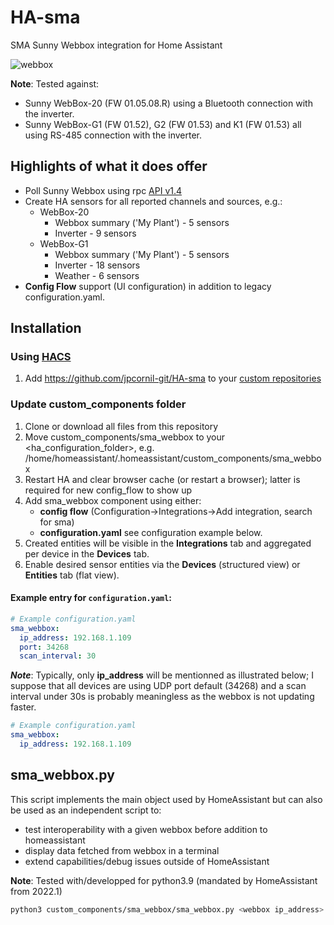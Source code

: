 # HA-sma
SMA Sunny Webbox integration for Home Assistant

![webbox](https://user-images.githubusercontent.com/40644331/149579494-a5604e3b-8070-4c93-9a84-002c93e80e79.png)

**Note**: Tested against:
- Sunny WebBox-20 (FW 01.05.08.R) using a Bluetooth connection with the inverter.
- Sunny WebBox-G1 (FW 01.52), G2 (FW 01.53) and K1 (FW 01.53) all using RS-485 connection with the inverter.

## Highlights of what it does offer

- Poll Sunny Webbox using rpc [API v1.4](https://github.com/jpcornil-git/HA-sma/blob/main/Sunny-Webbox-remote-procedure-call-User-manual-v1.4.pdf)
- Create HA sensors for all reported channels and sources, e.g.:
   - WebBox-20
      - Webbox summary ('My Plant') - 5 sensors
      - Inverter - 9 sensors
   - WebBox-G1
      - Webbox summary ('My Plant') - 5 sensors
      - Inverter - 18 sensors
      - Weather - 6 sensors
- **Config Flow** support (UI configuration) in addition to legacy configuration.yaml.

## Installation

### Using [HACS](https://hacs.xyz/)

1. Add https://github.com/jpcornil-git/HA-sma to your [custom repositories](https://hacs.xyz/docs/faq/custom_repositories/)

### Update custom_components folder

1. Clone or download all files from this repository 
2. Move custom_components/sma_webbox to your <ha_configuration_folder>, e.g. /home/homeassistant/.homeassistant/custom_components/sma_webbox
3. Restart HA and clear browser cache (or restart a browser); latter is required for new config_flow to show up
4. Add sma_webbox component using either:
   - **config flow** (Configuration->Integrations->Add integration, search for sma) 
   - **configuration.yaml** see configuration example below.
5. Created entities will be visible in the **Integrations** tab and aggregated per device in the **Devices** tab.
6. Enable desired sensor entities via the **Devices** (structured view) or **Entities** tab (flat view).

#### Example entry for `configuration.yaml`:

```yaml
# Example configuration.yaml
sma_webbox:
  ip_address: 192.168.1.109
  port: 34268
  scan_interval: 30
```
***Note***: Typically, only **ip_address** will be mentionned as illustrated below; I suppose that all devices are using UDP port default (34268) and a scan interval under 30s is probably meaningless as the webbox is not updating faster.
```yaml
# Example configuration.yaml
sma_webbox:
  ip_address: 192.168.1.109

```

## sma_webbox.py

This script implements the main object used by HomeAssistant but can also be used as an independent script to:
- test interoperability with a given webbox before addition to homeassistant
- display data fetched from webbox in a terminal
- extend capabilities/debug issues outside of HomeAssistant

**Note**: Tested with/developped for python3.9 (mandated by HomeAssistant from 2022.1)

```bash
python3 custom_components/sma_webbox/sma_webbox.py <webbox ip_address>
```
